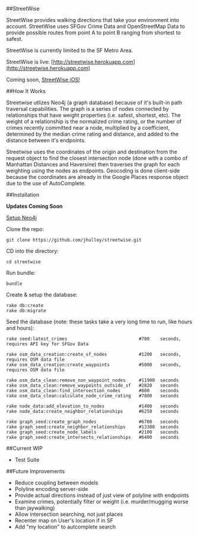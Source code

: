 ##StreetWise

StreetWise provides walking directions that take your environment into account. StreetWise uses SFGov Crime Data and OpenStreetMap Data to provide possible routes from point A to point B ranging from shortest to safest.

StreetWise is currently limited to the SF Metro Area.

StreetWise is live: [http://streetwise.herokuapp.com](http://streetwise.herokuapp.com)

Coming soon, [StreetWise iOS!](https://github.com/jhulley/StreetWiseiOS)


##How It Works

Streetwise utlizes Neo4j (a graph database) because of it's built-in path traversal capabilities. The graph is a series of nodes connected by relationships that have weight properties (i.e. safest, shortest, etc). The weight of a relationship is the normalized crime rating, or the number of crimes recently committed near a node, multiplied by a coefficient, determined by the median crime rating and distance, and added to the distance between it's endpoints.

Streetwise uses the coordinates of the origin and destination from the request object to find the closest intersection node (done with a combo of Manhattan Distances and Haversine) then traverses the graph for each weighting using the nodes as endpoints. Geocoding is done client-side because the coordinates are already in the Google Places response object due to the use of AutoComplete.


##Installation

__Updates Coming Soon__

[Setup Neo4j](http://www.neo4j.org/download)

Clone the repo:

```
git clone https://github.com/jhulley/streetwise.git
```

CD into the directory:

```
cd streetwise
```

Run bundle:

```
bundle
```

Create & setup the database:

```
rake db:create
rake db:migrate
```

Seed the database (note: these tasks take a very long time to run, like hours and hours):

```
rake seed:latest_crimes                           #700    seconds, requires API key for SFGov Data

rake osm_data_creation:create_sf_nodes            #1200   seconds, requires OSM data file
rake osm_data_creation:create_waypoints           #5000   seconds, requires OSM data file

rake osm_data_clean:remove_non_waypoint_nodes     #11900  seconds
rake osm_data_clean:remove_waypoints_outside_sf   #2820   seconds
rake osm_data_clean:find_intersection_nodes       #800    seconds
rake osm_data_clean:calculate_node_crime_rating   #7800   seconds

rake node_data:add_elevation_to_nodes             #1400   seconds
rake node_data:create_neighbor_relationships      #6250   seconds

rake graph_seed:create_graph_nodes                #6700   seconds
rake graph_seed:create_neighbor_relationships     #13300  seconds
rake graph_seed:create_node_labels                #2100   seconds
rake graph_seed:create_intersects_relationships   #6400   seconds
```


##Current WIP
* Test Suite


##Future Improvements
* Reduce coupling between models
* Polyline encoding server-side
* Provide actual directions instead of just view of polyline with endpoints
* Examine crimes, potentially filter or weight (i.e. murder/mugging worse than jaywalking)
* Allow intersection searching, not just places
* Recenter map on User's location if in SF
* Add "my location" to autcomplete search

